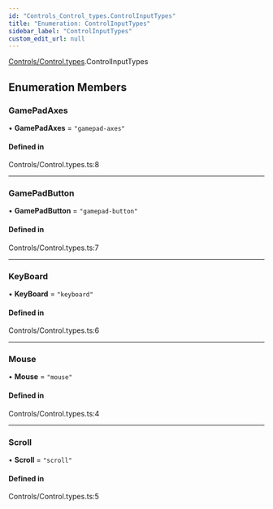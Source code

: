 ```yaml
---
id: "Controls_Control_types.ControlInputTypes"
title: "Enumeration: ControlInputTypes"
sidebar_label: "ControlInputTypes"
custom_edit_url: null
---
```


[Controls/Control.types](../modules/Controls_Control_types.md).ControlInputTypes

## Enumeration Members

### GamePadAxes

• **GamePadAxes** = ``"gamepad-axes"``

#### Defined in

Controls/Control.types.ts:8

___

### GamePadButton

• **GamePadButton** = ``"gamepad-button"``

#### Defined in

Controls/Control.types.ts:7

___

### KeyBoard

• **KeyBoard** = ``"keyboard"``

#### Defined in

Controls/Control.types.ts:6

___

### Mouse

• **Mouse** = ``"mouse"``

#### Defined in

Controls/Control.types.ts:4

___

### Scroll

• **Scroll** = ``"scroll"``

#### Defined in

Controls/Control.types.ts:5
